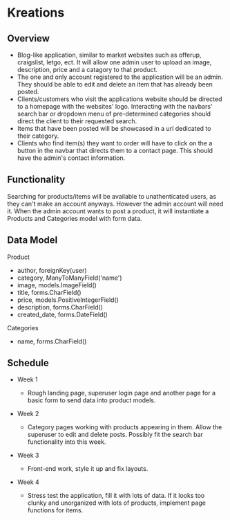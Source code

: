 # Kreations

## Overview

* Blog-like application, similar to market websites such as offerup, craigslist, letgo, ect. It will allow one admin user to upload an image, description, price and a catagory to that product.
* The one and only account registered to the application will be an admin. They should be able to edit and delete an item that has already been posted. 
* Clients/customers who visit the applications website should be directed to a homepage with the websites' logo. Interacting with the navbars' search bar or dropdown menu of pre-determined categories should direct the client to their requested search. 
* Items that have been posted will be showcased in a url dedicated to their category.
* Clients who find item(s) they want to order will have to click on the a button in the navbar that directs them to a contact page. This should have the admin's contact information.


## Functionality
Searching for products/items will be available to unathenticated users, as they can't make an account anyways. However the admin account will need it.
When the admin account wants to post a product, it will instantiate a Products and Categories model with form data.


## Data Model
Product
* author, foreignKey(user)
* category, ManyToManyField('name')
* image, models.ImageField()
* title, forms.CharField()
* price, models.PositiveIntegerField()
* description, forms.CharField()
* created_date, forms.DateField()

Categories
* name, forms.CharField()

## Schedule
- Week 1
  - Rough landing page, superuser login page and another page for a basic form to send data into product models.

- Week 2
  - Category pages working with products appearing in them. Allow the superuser to edit and delete posts. Possibly fit the search bar functionality into this week.

- Week 3
  - Front-end work, style it up and fix layouts.

- Week 4
  - Stress test the application, fill it with lots of data. If it looks too clunky and unorganized with lots of products, implement page functions for items.
